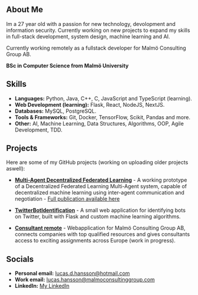 ## About Me  
Im a 27 year old with a passion for new technology, devolopment and information security. Currently working on new projects to expand my skills in full-stack development, system design, machine learning and AI.

Currently working remotely as a fullstack developer for Malmö Consulting Group AB.
 
**BSc in Computer Science from Malmö University**

## Skills  
- **Languages:** Python, Java, C++, C, JavaScript and TypeScript (learning).
- **Web Development (learning):** Flask, React, NodeJS, NextJS.
- **Databases:** MySQL, PostgreSQL.
- **Tools & Frameworks:** Git, Docker, TensorFlow, Scikit, Pandas and more.
- **Other:** AI, Machine Learning, Data Structures, Algorithms, OOP, Agile Development, TDD.

## Projects  
Here are some of my GitHub projects (working on uploading older projects aswell): 
- **[Multi-Agent Decentralized Federated Learning](https://github.com/lucasvonhagen/Multi-Agent-Decentralized-Federated-Learning)** - A working prototype of a Decentralized Federated Learning Multi-Agent system, capable of decentralized machine learning using inter-agent communication and negotiation - [Full publication available here](https://mau.diva-portal.org/smash/record.jsf?pid=diva2%3A1901651&dswid=-2330)

- **[TwitterBotIdentification](https://github.com/lucasvonhagen/TwitterBotIdentification)** - A small web application for identifying bots on Twitter, built with Flask and custom machine learning algorithms.
  
- **[Consultant remote](https://consultantremote.com)** - Webapplication for Malmö Consulting Group AB, connects companies with top qualified resources and gives consultants access to exciting assignments across Europe (work in progress).


## Socials
- **Personal email:** [lucas.d.hansson@hotmail.com](mailto:lucas.d.hansson@hotmail.com)
- **Work email:** [lucas.hansson@malmoconsultinggroup.com](mailto:lucas.hansson@malmoconsultinggroup.com)    
- **LinkedIn:** [My LinkedIn](https://www.linkedin.com/in/lucas-hansson-b97027264/)
